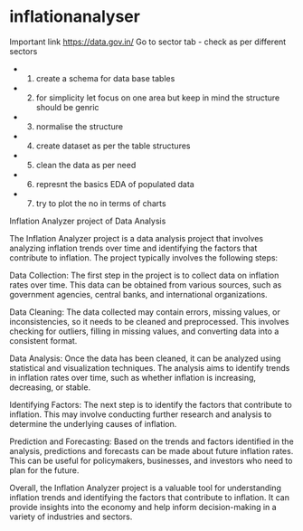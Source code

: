 # inflationanalyser


Important link 
https://data.gov.in/
Go to sector tab - check as per different sectors
- 1) create a schema for data base tables 
- 2) for simplicity let focus on one area but keep in mind the structure should be genric
- 3) normalise the structure
- 4) create dataset as per the table structures
- 5) clean the data as per need
- 6) represnt the basics EDA of populated data
- 7) try to plot the no in terms of charts


Inflation Analyzer project of Data Analysis



The Inflation Analyzer project is a data analysis project that involves analyzing inflation trends over time and identifying the factors that contribute to inflation. The project typically involves the following steps:

Data Collection: The first step in the project is to collect data on inflation rates over time. This data can be obtained from various sources, such as government agencies, central banks, and international organizations.

Data Cleaning: The data collected may contain errors, missing values, or inconsistencies, so it needs to be cleaned and preprocessed. This involves checking for outliers, filling in missing values, and converting data into a consistent format.

Data Analysis: Once the data has been cleaned, it can be analyzed using statistical and visualization techniques. The analysis aims to identify trends in inflation rates over time, such as whether inflation is increasing, decreasing, or stable.

Identifying Factors: The next step is to identify the factors that contribute to inflation. This may involve conducting further research and analysis to determine the underlying causes of inflation.

Prediction and Forecasting: Based on the trends and factors identified in the analysis, predictions and forecasts can be made about future inflation rates. This can be useful for policymakers, businesses, and investors who need to plan for the future.

Overall, the Inflation Analyzer project is a valuable tool for understanding inflation trends and identifying the factors that contribute to inflation. It can provide insights into the economy and help inform decision-making in a variety of industries and sectors.
